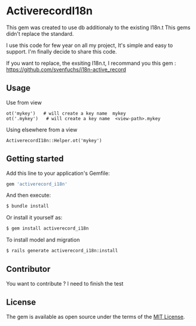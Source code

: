 # ActiverecordI18n
This gem was created to use db additionaly to the existing I18n.t
This gems didn't replace the standard.

I use this code for few year on all my project, It's simple and easy to support. I'm finally decide to share this code.

If you want to replace, the exsiting I18n.t, I recommand you this gem : https://github.com/svenfuchs/i18n-active_record

## Usage
Use from view
```
ot('mykey')   # will create a key name  mykey
ot('.mykey')   # will create a key name  <view-path>.mykey
```

Using elsewhere from a view
```
ActiverecordI18n::Helper.ot('mykey')
```

## Getting started
Add this line to your application's Gemfile:

```ruby
gem 'activerecord_i18n'
```

And then execute:
```bash
$ bundle install
```

Or install it yourself as:
```bash
$ gem install activerecord_i18n
```

To install model and migration
```bash
$ rails generate activerecord_i18n:install
```

## Contributor
You want to contribute ? I need to finish the test

## License
The gem is available as open source under the terms of the [MIT License](https://opensource.org/licenses/MIT).
